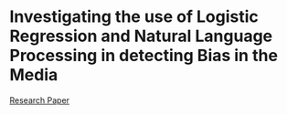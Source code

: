 # Investigating the use of Logistic Regression and Natural Language Processing in detecting Bias in the Media
[Research Paper](https://drive.google.com/file/d/169t3jyyIIM_KDz_629zJ1eM1m0J9Bjpk/view?usp=sharing)
